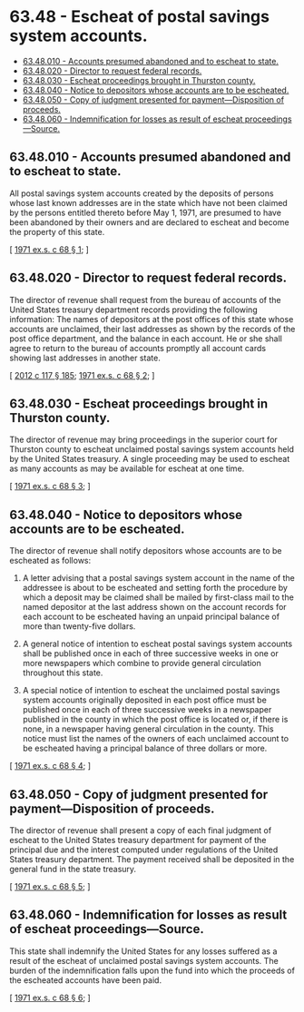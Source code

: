 # 63.48 - Escheat of postal savings system accounts.
* [63.48.010 - Accounts presumed abandoned and to escheat to state.](#6348010---accounts-presumed-abandoned-and-to-escheat-to-state)
* [63.48.020 - Director to request federal records.](#6348020---director-to-request-federal-records)
* [63.48.030 - Escheat proceedings brought in Thurston county.](#6348030---escheat-proceedings-brought-in-thurston-county)
* [63.48.040 - Notice to depositors whose accounts are to be escheated.](#6348040---notice-to-depositors-whose-accounts-are-to-be-escheated)
* [63.48.050 - Copy of judgment presented for payment—Disposition of proceeds.](#6348050---copy-of-judgment-presented-for-paymentdisposition-of-proceeds)
* [63.48.060 - Indemnification for losses as result of escheat proceedings—Source.](#6348060---indemnification-for-losses-as-result-of-escheat-proceedingssource)
## 63.48.010 - Accounts presumed abandoned and to escheat to state.
All postal savings system accounts created by the deposits of persons whose last known addresses are in the state which have not been claimed by the persons entitled thereto before May 1, 1971, are presumed to have been abandoned by their owners and are declared to escheat and become the property of this state.

\[ [1971 ex.s. c 68 § 1](https://leg.wa.gov/CodeReviser/documents/sessionlaw/1971ex1c68.pdf?cite=1971%20ex.s.%20c%2068%20§%201); \]

## 63.48.020 - Director to request federal records.
The director of revenue shall request from the bureau of accounts of the United States treasury department records providing the following information: The names of depositors at the post offices of this state whose accounts are unclaimed, their last addresses as shown by the records of the post office department, and the balance in each account. He or she shall agree to return to the bureau of accounts promptly all account cards showing last addresses in another state.

\[ [2012 c 117 § 185](https://lawfilesext.leg.wa.gov/biennium/2011-12/Pdf/Bills/Session%20Laws/Senate/6095.SL.pdf?cite=2012%20c%20117%20§%20185); [1971 ex.s. c 68 § 2](https://leg.wa.gov/CodeReviser/documents/sessionlaw/1971ex1c68.pdf?cite=1971%20ex.s.%20c%2068%20§%202); \]

## 63.48.030 - Escheat proceedings brought in Thurston county.
The director of revenue may bring proceedings in the superior court for Thurston county to escheat unclaimed postal savings system accounts held by the United States treasury. A single proceeding may be used to escheat as many accounts as may be available for escheat at one time.

\[ [1971 ex.s. c 68 § 3](https://leg.wa.gov/CodeReviser/documents/sessionlaw/1971ex1c68.pdf?cite=1971%20ex.s.%20c%2068%20§%203); \]

## 63.48.040 - Notice to depositors whose accounts are to be escheated.
The director of revenue shall notify depositors whose accounts are to be escheated as follows:

1. A letter advising that a postal savings system account in the name of the addressee is about to be escheated and setting forth the procedure by which a deposit may be claimed shall be mailed by first-class mail to the named depositor at the last address shown on the account records for each account to be escheated having an unpaid principal balance of more than twenty-five dollars.

2. A general notice of intention to escheat postal savings system accounts shall be published once in each of three successive weeks in one or more newspapers which combine to provide general circulation throughout this state.

3. A special notice of intention to escheat the unclaimed postal savings system accounts originally deposited in each post office must be published once in each of three successive weeks in a newspaper published in the county in which the post office is located or, if there is none, in a newspaper having general circulation in the county. This notice must list the names of the owners of each unclaimed account to be escheated having a principal balance of three dollars or more.

\[ [1971 ex.s. c 68 § 4](https://leg.wa.gov/CodeReviser/documents/sessionlaw/1971ex1c68.pdf?cite=1971%20ex.s.%20c%2068%20§%204); \]

## 63.48.050 - Copy of judgment presented for payment—Disposition of proceeds.
The director of revenue shall present a copy of each final judgment of escheat to the United States treasury department for payment of the principal due and the interest computed under regulations of the United States treasury department. The payment received shall be deposited in the general fund in the state treasury.

\[ [1971 ex.s. c 68 § 5](https://leg.wa.gov/CodeReviser/documents/sessionlaw/1971ex1c68.pdf?cite=1971%20ex.s.%20c%2068%20§%205); \]

## 63.48.060 - Indemnification for losses as result of escheat proceedings—Source.
This state shall indemnify the United States for any losses suffered as a result of the escheat of unclaimed postal savings system accounts. The burden of the indemnification falls upon the fund into which the proceeds of the escheated accounts have been paid.

\[ [1971 ex.s. c 68 § 6](https://leg.wa.gov/CodeReviser/documents/sessionlaw/1971ex1c68.pdf?cite=1971%20ex.s.%20c%2068%20§%206); \]

